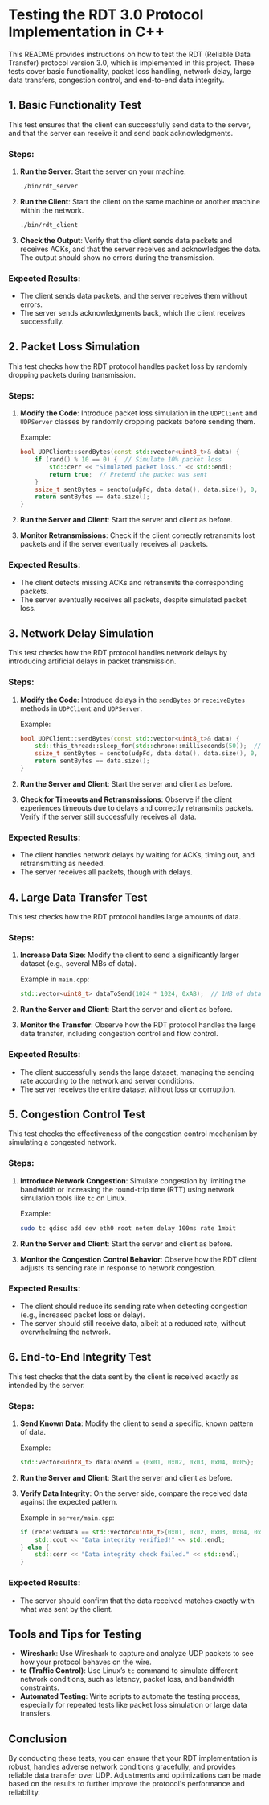 # Testing the RDT 3.0 Protocol Implementation in C++

This README provides instructions on how to test the RDT (Reliable Data Transfer) protocol version 3.0, which is implemented in this project. These tests cover basic functionality, packet loss handling, network delay, large data transfers, congestion control, and end-to-end data integrity.

## 1. Basic Functionality Test

This test ensures that the client can successfully send data to the server, and that the server can receive it and send back acknowledgments.

### Steps:
1. **Run the Server**: Start the server on your machine.
   ```bash
   ./bin/rdt_server
   ```

2. **Run the Client**: Start the client on the same machine or another machine within the network.
   ```bash
   ./bin/rdt_client
   ```

3. **Check the Output**: Verify that the client sends data packets and receives ACKs, and that the server receives and acknowledges the data. The output should show no errors during the transmission.

### Expected Results:
- The client sends data packets, and the server receives them without errors.
- The server sends acknowledgments back, which the client receives successfully.

## 2. Packet Loss Simulation

This test checks how the RDT protocol handles packet loss by randomly dropping packets during transmission.

### Steps:
1. **Modify the Code**: Introduce packet loss simulation in the `UDPClient` and `UDPServer` classes by randomly dropping packets before sending them.

   Example:
   ```cpp
   bool UDPClient::sendBytes(const std::vector<uint8_t>& data) {
       if (rand() % 10 == 0) {  // Simulate 10% packet loss
           std::cerr << "Simulated packet loss." << std::endl;
           return true;  // Pretend the packet was sent
       }
       ssize_t sentBytes = sendto(udpFd, data.data(), data.size(), 0, (struct sockaddr*)&serverAddr, sizeof(serverAddr));
       return sentBytes == data.size();
   }
   ```

2. **Run the Server and Client**: Start the server and client as before.

3. **Monitor Retransmissions**: Check if the client correctly retransmits lost packets and if the server eventually receives all packets.

### Expected Results:
- The client detects missing ACKs and retransmits the corresponding packets.
- The server eventually receives all packets, despite simulated packet loss.

## 3. Network Delay Simulation

This test checks how the RDT protocol handles network delays by introducing artificial delays in packet transmission.

### Steps:
1. **Modify the Code**: Introduce delays in the `sendBytes` or `receiveBytes` methods in `UDPClient` and `UDPServer`.

   Example:
   ```cpp
   bool UDPClient::sendBytes(const std::vector<uint8_t>& data) {
       std::this_thread::sleep_for(std::chrono::milliseconds(50));  // Simulate 50ms network delay
       ssize_t sentBytes = sendto(udpFd, data.data(), data.size(), 0, (struct sockaddr*)&serverAddr, sizeof(serverAddr));
       return sentBytes == data.size();
   }
   ```

2. **Run the Server and Client**: Start the server and client as before.

3. **Check for Timeouts and Retransmissions**: Observe if the client experiences timeouts due to delays and correctly retransmits packets. Verify if the server still successfully receives all data.

### Expected Results:
- The client handles network delays by waiting for ACKs, timing out, and retransmitting as needed.
- The server receives all packets, though with delays.

## 4. Large Data Transfer Test

This test checks how the RDT protocol handles large amounts of data.

### Steps:
1. **Increase Data Size**: Modify the client to send a significantly larger dataset (e.g., several MBs of data).

   Example in `main.cpp`:
   ```cpp
   std::vector<uint8_t> dataToSend(1024 * 1024, 0xAB);  // 1MB of data
   ```

2. **Run the Server and Client**: Start the server and client as before.

3. **Monitor the Transfer**: Observe how the RDT protocol handles the large data transfer, including congestion control and flow control.

### Expected Results:
- The client successfully sends the large dataset, managing the sending rate according to the network and server conditions.
- The server receives the entire dataset without loss or corruption.

## 5. Congestion Control Test

This test checks the effectiveness of the congestion control mechanism by simulating a congested network.

### Steps:
1. **Introduce Network Congestion**: Simulate congestion by limiting the bandwidth or increasing the round-trip time (RTT) using network simulation tools like `tc` on Linux.

   Example:
   ```bash
   sudo tc qdisc add dev eth0 root netem delay 100ms rate 1mbit
   ```

2. **Run the Server and Client**: Start the server and client as before.

3. **Monitor the Congestion Control Behavior**: Observe how the RDT client adjusts its sending rate in response to network congestion.

### Expected Results:
- The client should reduce its sending rate when detecting congestion (e.g., increased packet loss or delay).
- The server should still receive data, albeit at a reduced rate, without overwhelming the network.

## 6. End-to-End Integrity Test

This test checks that the data sent by the client is received exactly as intended by the server.

### Steps:
1. **Send Known Data**: Modify the client to send a specific, known pattern of data.

   Example:
   ```cpp
   std::vector<uint8_t> dataToSend = {0x01, 0x02, 0x03, 0x04, 0x05};  // Example data pattern
   ```

2. **Run the Server and Client**: Start the server and client as before.

3. **Verify Data Integrity**: On the server side, compare the received data against the expected pattern.

   Example in `server/main.cpp`:
   ```cpp
   if (receivedData == std::vector<uint8_t>{0x01, 0x02, 0x03, 0x04, 0x05}) {
       std::cout << "Data integrity verified!" << std::endl;
   } else {
       std::cerr << "Data integrity check failed." << std::endl;
   }
   ```

### Expected Results:
- The server should confirm that the data received matches exactly with what was sent by the client.

## Tools and Tips for Testing

- **Wireshark**: Use Wireshark to capture and analyze UDP packets to see how your protocol behaves on the wire.
- **tc (Traffic Control)**: Use Linux’s `tc` command to simulate different network conditions, such as latency, packet loss, and bandwidth constraints.
- **Automated Testing**: Write scripts to automate the testing process, especially for repeated tests like packet loss simulation or large data transfers.

## Conclusion

By conducting these tests, you can ensure that your RDT implementation is robust, handles adverse network conditions gracefully, and provides reliable data transfer over UDP. Adjustments and optimizations can be made based on the results to further improve the protocol's performance and reliability.

